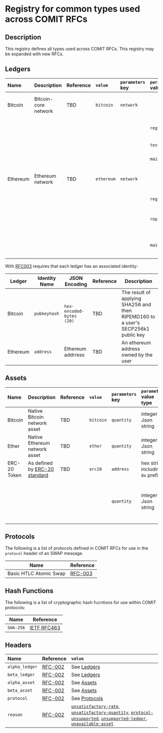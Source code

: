# Registry for common types used across COMIT RFCs

## Description

This registry defines all types used across COMIT RFCs.
This registry may be expanded with new RFCs.

## Ledgers

<!-- TODO: Parameters to be moved in Bitcoin/Ethereum RFC -->
| Name     | Description            | Reference |  `value`   | `parameters` key | `parameters` value |`parameters` description         |
|:---      |:---                    |:---       |:---        |:---              |:---                |:---                             |
| Bitcoin  | Bitcoin-core network   | TBD       | `bitcoin`  | `network`        |                    | The network on which to operate |
|          |                        |           |            |                  | `regtest`          | Bitcoin-core regtest            |
|          |                        |           |            |                  | `testnet`          | Bitcoin testnet                 |
|          |                        |           |            |                  | `mainnet`          | Bitcoin mainnet                 |
| Ethereum | Ethereum network       | TBD       | `ethereum` | `network`        |                    | The network on which to operate |
|          |                        |           |            |                  | `regtest`          | Local dev network               |
|          |                        |           |            |                  | `ropsten`          | Ropsten testnet (network id 3)  |
|          |                        |           |            |                  | `mainnet`          | Ethereum mainnet (network id 1) |


With [RFC003](./RFC-003-SWAP-basic.md#identity) requires that each ledger has an associated identity:

| Ledger   | Identity Name | JSON Encoding            | Reference | Description                                                                       |
| ----     | --------      | -------------            | --------- | --------------------------------------------------------------------------------- |
| Bitcoin  | `pubkeyhash`  | `hex-encoded-bytes (20)` | TBD       | The result of applying SHA256 and then RIPEMD160 to a user's SECP256k1 public key |
| Ethereum | `address`     | Ethereum addrress        | TBD       | An ethereum address owned by the user                                             |


## Assets
<!-- TODO: Parameters to be moved in Bitcoin/Ethereum RFC -->
| Name           | Description                   | Reference | `value`   | `parameters` key | `parameters` value type | `parameters` description |
|:---            |:----                          |:---       |:---       |:---              |:---                     |:---                      |
| Bitcoin        | Native Bitcoin network asset  | TBD       | `bitcoin` | `quantity`       | integer in Json string  | Amount in satoshi        |
| Ether          | Native Ethereum network asset | TBD       | `ether`   | `quantity`       | integer in Json string  | Amount in wei            |
| ERC-20 Token   | As defined by [ERC-20 standard](https://github.com/ethereum/EIPs/blob/master/EIPS/eip-20.md) | TBD | `erc20` | `address` | hex string including `0x` prefix | The hex address of the smart contract defining the given token |
|                 |                              |           |           |  `quantity`      |  integer in Json string  | The token amount without the decimal, e.g. 9000 PAY Tokens: `"9000000000000000000000"`, knowing that the PAY smart contract defines 18 decimals for its token |

## Protocols

The following is a list of protocols defined in COMIT RFCs for use in the `protocol` header of an SWAP message.

| Name                   | Reference                       |
|----------------------- |-------------------------------- |
| Basic HTLC Atomic Swap | [RFC-003](./RFC-003-SWAP-basic) |


## Hash Functions

The following is a list of cryptographic hash fucntions for use within COMIT protocols:


| Name    | Reference  |
| ------- |----------- |
| `SHA-256`| [IETF RFC463](https://tools.ietf.org/html/rfc4634#section-4.1) |

## Headers

| Name           | Reference                                 | `value`
|:---            |:---                                       |:---                                    
| `alpha_ledger` | [RFC-002](./RFC-002-SWAP.md#alpha_ledger) | See [Ledgers](#ledgers)
| `beta_ledger`  | [RFC-002](./RFC-002-SWAP.md#beta_ledger)  | See [Ledgers](#ledgers)
| `alpha_asset ` | [RFC-002](./RFC-002-SWAP.md#alpha_asset)  | See [Assets](#assets)
| `beta_asset`   | [RFC-002](./RFC-002-SWAP.md#beta_asset)   | See [Assets](#assets)
| `protocol`     | [RFC-002](./RFC-002-SWAP.md#protocol)     | See [Protocols](#protocols)
| `reason`       | [RFC-002](./RFC-002-SWAP.md#reason-optional)       | [`unsatisfactory-rate`](./RFC-002-SWAP.md#reason-optional), [`unsatisfactory-quantity`](./RFC-002-SWAP.md#reason-optional), [`protocol-unsupported`](./RFC-002-SWAP.md#reason-optional), [`unsupported-ledger`](./RFC-002-SWAP.md#reason-optional), [`unavailable-asset`](./RFC-002-SWAP.md#reason-optional)
